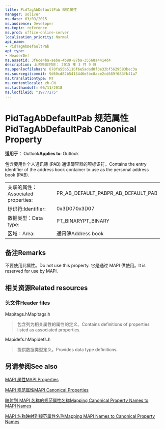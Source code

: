 ```yaml
---
title: PidTagAbDefaultPab 规范属性
manager: soliver
ms.date: 03/09/2015
ms.audience: Developer
ms.topic: reference
ms.prod: office-online-server
localization_priority: Normal
api_name:
- PidTagAbDefaultPab
api_type:
- HeaderDef
ms.assetid: 3f6ce4ba-aebe-4b89-87ba-35568a4414d4
description: 上次修改时间： 2015 年 3 月 9 日
ms.openlocfilehash: 070fa55b5116f6e5adad8f3e33bf5629583bec3a
ms.sourcegitcommit: 9d60cd82b5413446e5bc8ace2cd689f683fb41a7
ms.translationtype: MT
ms.contentlocale: zh-CN
ms.lasthandoff: 06/11/2018
ms.locfileid: "19777275"
---
```

# <a name="pidtagabdefaultpab-canonical-property"></a><span data-ttu-id="c112c-103">PidTagAbDefaultPab 规范属性</span><span class="sxs-lookup"><span data-stu-id="c112c-103">PidTagAbDefaultPab Canonical Property</span></span>

  
  
<span data-ttu-id="c112c-104">**适用于**： Outlook</span><span class="sxs-lookup"><span data-stu-id="c112c-104">**Applies to**: Outlook</span></span> 
  
<span data-ttu-id="c112c-105">包含要用作个人通讯簿 (PAB) 通讯簿容器的项标识符。</span><span class="sxs-lookup"><span data-stu-id="c112c-105">Contains the entry identifier of the address book container to use as the personal address book (PAB).</span></span> 
  
|||
|:-----|:-----|
|<span data-ttu-id="c112c-106">关联的属性：</span><span class="sxs-lookup"><span data-stu-id="c112c-106">Associated properties:</span></span>  <br/> |<span data-ttu-id="c112c-107">PR_AB_DEFAULT_PAB</span><span class="sxs-lookup"><span data-stu-id="c112c-107">PR_AB_DEFAULT_PAB</span></span>  <br/> |
|<span data-ttu-id="c112c-108">标识符:</span><span class="sxs-lookup"><span data-stu-id="c112c-108">Identifier:</span></span>  <br/> |<span data-ttu-id="c112c-109">0x3D07</span><span class="sxs-lookup"><span data-stu-id="c112c-109">0x3D07</span></span>  <br/> |
|<span data-ttu-id="c112c-110">数据类型：</span><span class="sxs-lookup"><span data-stu-id="c112c-110">Data type:</span></span>  <br/> |<span data-ttu-id="c112c-111">PT_BINARY</span><span class="sxs-lookup"><span data-stu-id="c112c-111">PT_BINARY</span></span>  <br/> |
|<span data-ttu-id="c112c-112">区域：</span><span class="sxs-lookup"><span data-stu-id="c112c-112">Area:</span></span>  <br/> |<span data-ttu-id="c112c-113">通讯簿</span><span class="sxs-lookup"><span data-stu-id="c112c-113">Address book</span></span>  <br/> |
   
## <a name="remarks"></a><span data-ttu-id="c112c-114">备注</span><span class="sxs-lookup"><span data-stu-id="c112c-114">Remarks</span></span>

<span data-ttu-id="c112c-115">不要使用此属性。</span><span class="sxs-lookup"><span data-stu-id="c112c-115">Do not use this property.</span></span> <span data-ttu-id="c112c-116">它是通过 MAPI 供使用。</span><span class="sxs-lookup"><span data-stu-id="c112c-116">It is reserved for use by MAPI.</span></span>
  
## <a name="related-resources"></a><span data-ttu-id="c112c-117">相关资源</span><span class="sxs-lookup"><span data-stu-id="c112c-117">Related resources</span></span>

### <a name="header-files"></a><span data-ttu-id="c112c-118">头文件</span><span class="sxs-lookup"><span data-stu-id="c112c-118">Header files</span></span>

<span data-ttu-id="c112c-119">Mapitags.h</span><span class="sxs-lookup"><span data-stu-id="c112c-119">Mapitags.h</span></span>
  
> <span data-ttu-id="c112c-120">包含列为相关属性的属性的定义。</span><span class="sxs-lookup"><span data-stu-id="c112c-120">Contains definitions of properties listed as associated properties.</span></span>
    
<span data-ttu-id="c112c-121">Mapidefs.h</span><span class="sxs-lookup"><span data-stu-id="c112c-121">Mapidefs.h</span></span>
  
> <span data-ttu-id="c112c-122">提供数据类型定义。</span><span class="sxs-lookup"><span data-stu-id="c112c-122">Provides data type definitions.</span></span>
    
## <a name="see-also"></a><span data-ttu-id="c112c-123">另请参阅</span><span class="sxs-lookup"><span data-stu-id="c112c-123">See also</span></span>



[<span data-ttu-id="c112c-124">MAPI 属性</span><span class="sxs-lookup"><span data-stu-id="c112c-124">MAPI Properties</span></span>](mapi-properties.md)
  
[<span data-ttu-id="c112c-125">MAPI 规范属性</span><span class="sxs-lookup"><span data-stu-id="c112c-125">MAPI Canonical Properties</span></span>](mapi-canonical-properties.md)
  
[<span data-ttu-id="c112c-126">映射到 MAPI 名称的规范属性名称</span><span class="sxs-lookup"><span data-stu-id="c112c-126">Mapping Canonical Property Names to MAPI Names</span></span>](mapping-canonical-property-names-to-mapi-names.md)
  
[<span data-ttu-id="c112c-127">MAPI 名称映射到规范属性名称</span><span class="sxs-lookup"><span data-stu-id="c112c-127">Mapping MAPI Names to Canonical Property Names</span></span>](mapping-mapi-names-to-canonical-property-names.md)

